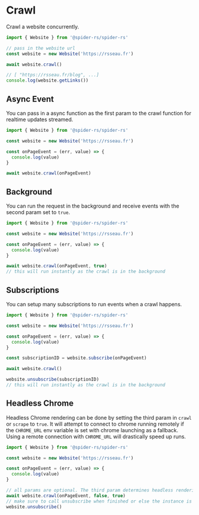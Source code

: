 # Crawl

Crawl a website concurrently.

```ts
import { Website } from '@spider-rs/spider-rs'

// pass in the website url
const website = new Website('https://rsseau.fr')

await website.crawl()

// [ "https://rsseau.fr/blog", ...]
console.log(website.getLinks())
```

## Async Event

You can pass in a async function as the first param to the crawl function for realtime updates streamed.

```ts
import { Website } from '@spider-rs/spider-rs'

const website = new Website('https://rsseau.fr')

const onPageEvent = (err, value) => {
  console.log(value)
}

await website.crawl(onPageEvent)
```

## Background

You can run the request in the background and receive events with the second param set to `true`.

```ts
import { Website } from '@spider-rs/spider-rs'

const website = new Website('https://rsseau.fr')

const onPageEvent = (err, value) => {
  console.log(value)
}

await website.crawl(onPageEvent, true)
// this will run instantly as the crawl is in the background
```

## Subscriptions

You can setup many subscriptions to run events when a crawl happens.

```ts
import { Website } from '@spider-rs/spider-rs'

const website = new Website('https://rsseau.fr')

const onPageEvent = (err, value) => {
  console.log(value)
}

const subscriptionID = website.subscribe(onPageEvent)

await website.crawl()

website.unsubscribe(subscriptionID)
// this will run instantly as the crawl is in the background
```

## Headless Chrome

Headless Chrome rendering can be done by setting the third param in `crawl` or `scrape` to `true`.
It will attempt to connect to chrome running remotely if the `CHROME_URL` env variable is set with chrome launching as a fallback. Using a remote connection with `CHROME_URL` will
drastically speed up runs.

```ts
import { Website } from '@spider-rs/spider-rs'

const website = new Website('https://rsseau.fr')

const onPageEvent = (err, value) => {
  console.log(value)
}

// all params are optional. The third param determines headless rendering.
await website.crawl(onPageEvent, false, true)
// make sure to call unsubscribe when finished or else the instance is kept alive when events are setup.
website.unsubscribe()
```
